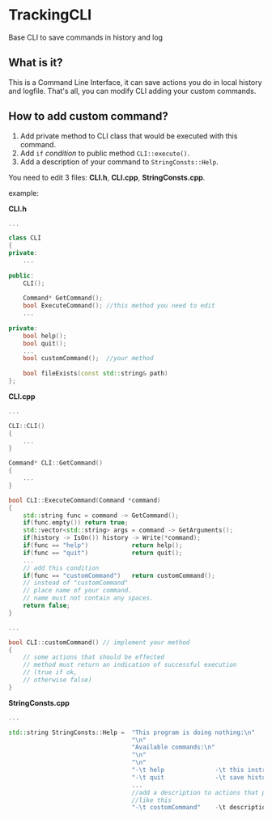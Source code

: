# TrackingCLI
Base CLI to save commands in history and log

## What is it?
This is a Command Line Interface, it can save actions you do in local history and logfile.
That's all, you can modify CLI adding your custom commands.

## How to add custom command?
1. Add private method to CLI class that would be executed with this command.
2. Add ```if``` _condition_ to public method ```CLI::execute()```.
3. Add a description of your command to ```StringConsts::Help```.

You need to edit 3 files: **CLI.h**, **CLI.cpp**, **StringConsts.cpp**.

example:

**CLI.h**
```c++  class: lineNo
...

class CLI
{
private:
    ...
    
public:
    CLI();
    
    Command* GetCommand();
    bool ExecuteCommand(); //this method you need to edit
    ...
    
private:
    bool help();
    bool quit();
    ...
    bool customCommand();  //your method
    
    bool fileExists(const std::string& path)
};
```

**CLI.cpp**
```c++
...

CLI::CLI()
{
    ...
}

Command* CLI::GetCommand()
{
    ...
}

bool CLI::ExecuteCommand(Command *command)
{
    std::string func = command -> GetCommand();
    if(func.empty()) return true; 
    std::vector<std::string> args = command -> GetArguments();
    if(history -> IsOn()) history -> Write(*command);
    if(func == "help")            return help();
    if(func == "quit")            return quit();
    ...
    // add this condition
    if(func == "customCommand")   return customCommand(); 
    // instead of "customCommand"
    // place name of your command.
    // name must not contain any spaces.
    return false;
}

...

bool CLI::customCommand() // implement your method
{
    // some actions that should be effected
    // method must return an indication of successful execution 
    // (true if ok,
    // otherwise false)
}

```

**StringConsts.cpp**
```c++
...

std::string StringConsts::Help =  "This program is doing nothing:\n"
                                  "\n"
                                  "Available commands:\n"
                                  "\n"
                                  "\n"
                                  "-\t help              -\t this instructions\n"
                                  "-\t quit              -\t save history to logfile and exit from program\n"
                                  ...
                                  //add a description to actions that perform your command
                                  //like this
                                  "-\t costomCommand"    -\t description\n";
                                  
```

